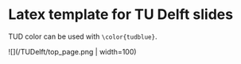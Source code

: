 # Latex template for TU Delft slides

TUD color can be used with `\color{tudblue}`.

![](/TUDelft/top_page.png | width=100)
